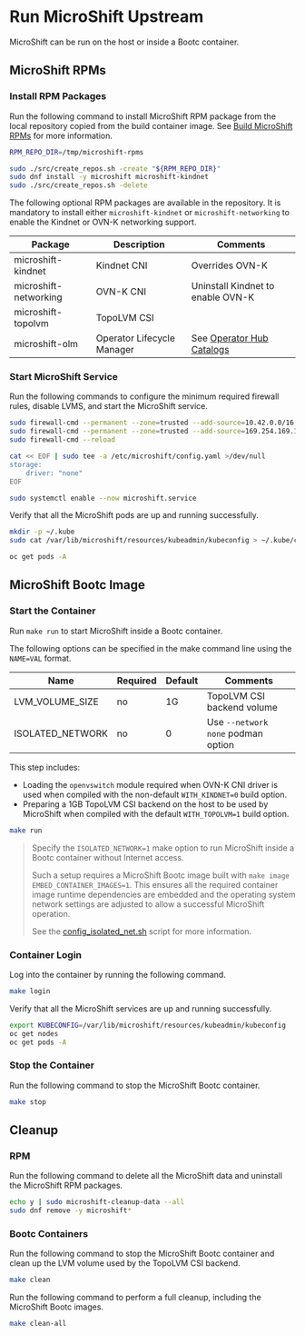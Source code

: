 # Run MicroShift Upstream

MicroShift can be run on the host or inside a Bootc container.

## MicroShift RPMs

### Install RPM Packages

Run the following command to install MicroShift RPM package from the local
repository copied from the build container image.
See [Build MicroShift RPMs](../docs/build.md#build-microshift-rpms) for more information.

```bash
RPM_REPO_DIR=/tmp/microshift-rpms

sudo ./src/create_repos.sh -create "${RPM_REPO_DIR}"
sudo dnf install -y microshift microshift-kindnet
sudo ./src/create_repos.sh -delete
```

The following optional RPM packages are available in the repository. It is
mandatory to install either `microshift-kindnet` or `microshift-networking`
to enable the Kindnet or OVN-K networking support.

| Package               | Description                | Comments |
|-----------------------|----------------------------|----------|
| microshift-kindnet    | Kindnet CNI                | Overrides OVN-K
| microshift-networking | OVN-K CNI                  | Uninstall Kindnet to enable OVN-K
| microshift-topolvm    | TopoLVM CSI                |
| microshift-olm        | Operator Lifecycle Manager | See [Operator Hub Catalogs](https://okd.io/docs/operators/)

### Start MicroShift Service

Run the following commands to configure the minimum required firewall rules,
disable LVMS, and start the MicroShift service.

```bash
sudo firewall-cmd --permanent --zone=trusted --add-source=10.42.0.0/16
sudo firewall-cmd --permanent --zone=trusted --add-source=169.254.169.1
sudo firewall-cmd --reload

cat << EOF | sudo tee -a /etc/microshift/config.yaml >/dev/null
storage:
    driver: "none"
EOF

sudo systemctl enable --now microshift.service
```

Verify that all the MicroShift pods are up and running successfully.

```bash
mkdir -p ~/.kube
sudo cat /var/lib/microshift/resources/kubeadmin/kubeconfig > ~/.kube/config

oc get pods -A
```

## MicroShift Bootc Image

### Start the Container

Run `make run` to start MicroShift inside a Bootc container.

The following options can be specified in the make command line using the `NAME=VAL` format.

| Name              | Required | Default  | Comments
|-------------------|----------|----------|---------
| LVM_VOLUME_SIZE   | no       | 1G       | TopoLVM CSI backend volume
| ISOLATED_NETWORK  | no       | 0        | Use `--network none` podman option

This step includes:
* Loading the `openvswitch` module required when OVN-K CNI driver is used
  when compiled with the non-default `WITH_KINDNET=0` build option.
* Preparing a 1GB TopoLVM CSI backend on the host to be used by MicroShift when
  compiled with the default `WITH_TOPOLVM=1` build option.

```bash
make run
```

> Specify the `ISOLATED_NETWORK=1` make option to run MicroShift inside a Bootc
> container without Internet access.
>
> Such a setup requires a MicroShift Bootc image built with `make image EMBED_CONTAINER_IMAGES=1`.
> This ensures all the required container image runtime dependencies are embedded
> and the operating system network settings are adjusted to allow a successful
> MicroShift operation.
>
> See the [config_isolated_net.sh](../src/config_isolated_net.sh) script for more
> information.

### Container Login

Log into the container by running the following command.

```bash
make login
```

Verify that all the MicroShift services are up and running successfully.

```bash
export KUBECONFIG=/var/lib/microshift/resources/kubeadmin/kubeconfig
oc get nodes
oc get pods -A
```

### Stop the Container

Run the following command to stop the MicroShift Bootc container.

```bash
make stop
```

## Cleanup

### RPM

Run the following command to delete all the MicroShift data and uninstall the
MicroShift RPM packages.

```bash
echo y | sudo microshift-cleanup-data --all
sudo dnf remove -y microshift*
```

### Bootc Containers

Run the following command to stop the MicroShift Bootc container and
clean up the LVM volume used by the TopoLVM CSI backend.

```bash
make clean
```

Run the following command to perform a full cleanup, including the
MicroShift Bootc images.

```bash
make clean-all
```
